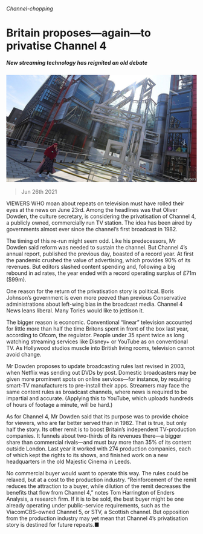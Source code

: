 ###### Channel-chopping

# Britain proposes—again—to privatise Channel 4 

##### New streaming technology has reignited an old debate 

![image](images/20210626_brp506.jpg) 

> Jun 26th 2021 

VIEWERS WHO moan about repeats on television must have rolled their eyes at the news on June 23rd. Among the headlines was that Oliver Dowden, the culture secretary, is considering the privatisation of Channel 4, a publicly owned, commercially run TV station. The idea has been aired by governments almost ever since the channel’s first broadcast in 1982.

The timing of this re-run might seem odd. Like his predecessors, Mr Dowden said reform was needed to sustain the channel. But Channel 4’s annual report, published the previous day, boasted of a record year. At first the pandemic crushed the value of advertising, which provides 90% of its revenues. But editors slashed content spending and, following a big rebound in ad rates, the year ended with a record operating surplus of £71m ($99m).


One reason for the return of the privatisation story is political. Boris Johnson’s government is even more peeved than previous Conservative administrations about left-wing bias in the broadcast media. Channel 4 News leans liberal. Many Tories would like to jettison it.

The bigger reason is economic. Conventional “linear” television accounted for little more than half the time Britons spent in front of the box last year, according to Ofcom, the regulator. People under 35 spent twice as long watching streaming services like Disney+ or YouTube as on conventional TV. As Hollywood studios muscle into British living rooms, television cannot avoid change.

Mr Dowden proposes to update broadcasting rules last revised in 2003, when Netflix was sending out DVDs by post. Domestic broadcasters may be given more prominent spots on online services—for instance, by requiring smart-TV manufacturers to pre-install their apps. Streamers may face the same content rules as broadcast channels, where news is required to be impartial and accurate. (Applying this to YouTube, which uploads hundreds of hours of footage a minute, will be hard.)

As for Channel 4, Mr Dowden said that its purpose was to provide choice for viewers, who are far better served than in 1982. That is true, but only half the story. Its other remit is to boost Britain’s independent TV-production companies. It funnels about two-thirds of its revenues there—a bigger share than commercial rivals—and must buy more than 35% of its content outside London. Last year it worked with 274 production companies, each of which kept the rights to its shows, and finished work on a new headquarters in the old Majestic Cinema in Leeds.

No commercial buyer would want to operate this way. The rules could be relaxed, but at a cost to the production industry. “Reinforcement of the remit reduces the attraction to a buyer, while dilution of the remit decreases the benefits that flow from Channel 4,” notes Tom Harrington of Enders Analysis, a research firm. If it is to be sold, the best buyer might be one already operating under public-service requirements, such as the ViacomCBS-owned Channel 5, or STV, a Scottish channel. But opposition from the production industry may yet mean that Channel 4’s privatisation story is destined for future repeats.■

